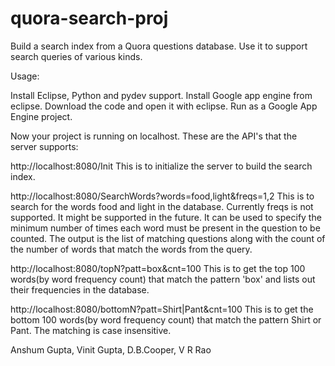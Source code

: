 # quora-search-proj
Build a search index from a Quora questions database.
Use it to support search queries of various kinds.

Usage:

Install Eclipse, Python and pydev support. Install Google app engine from eclipse.
Download the code and open it with eclipse. Run as a Google App Engine project.

Now your project is running on localhost. These are the API's that the server supports:

http://localhost:8080/Init     This is to initialize the server to build the search index.

http://localhost:8080/SearchWords?words=food,light&freqs=1,2    This is to search for the words food and light
in the database. Currently freqs is not supported. It might be supported in the future. It can be used to
specify the minimum number of times each word must be present in the question to be counted.
The output is the list of matching questions along with the count of the number of words that match the words from the query.

http://localhost:8080/topN?patt=box&cnt=100     This is to get the top 100 words(by word frequency count) 
that match the pattern 'box' and lists out their frequencies in the database.

http://localhost:8080/bottomN?patt=Shirt|Pant&cnt=100      This is to get the bottom 100 words(by word frequency count) 
that match the pattern Shirt or Pant. The matching is case insensitive.


Anshum Gupta, Vinit Gupta, D.B.Cooper, V R Rao


